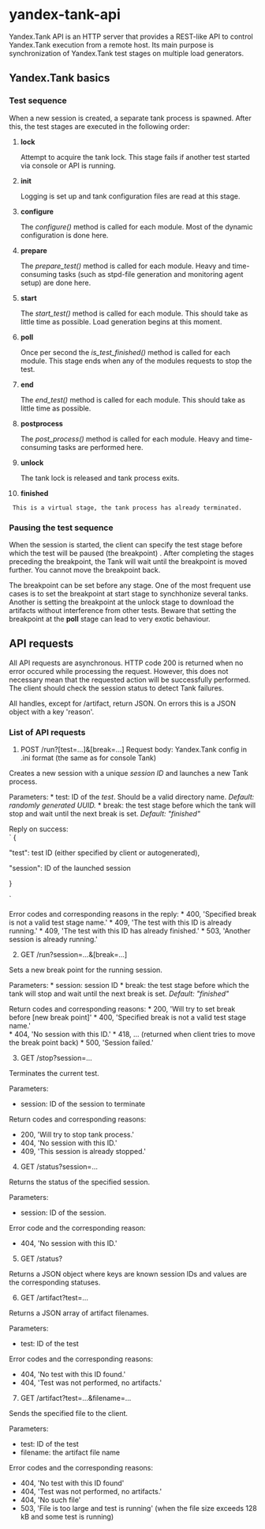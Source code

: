 yandex-tank-api
===============

Yandex.Tank API is an HTTP server that provides a REST-like API to control Yandex.Tank execution from a remote host.
Its main purpose is synchronization of Yandex.Tank test stages on multiple load generators.

Yandex.Tank basics
------------------

### Test sequence

When a new session is created, a separate tank process is spawned. After this, the test stages are executed in the following order:
  1. **lock**

     Attempt to acquire the tank lock. This stage fails if another test started via console or API is running.

  2. **init**

     Logging is set up and tank configuration files are read at this stage.

  3. **configure**

     The *configure()* method is called for each module. Most of the dynamic configuration is done here.

  4. **prepare**

     The *prepare_test()* method is called for each module. Heavy and time-consuming tasks (such as stpd-file generation and monitoring agent setup) are done here.

  5. **start**

     The *start_test()* method is called for each module. This should take as little time as possible. Load generation begins at this moment.

  6. **poll**

     Once per second the *is_test_finished()* method is called for each module. This stage ends when any of the modules requests to stop the test.

  7. **end** 

     The *end_test()* method is called for each module. This should take as little time as possible.

  8. **postprocess**

     The *post_process()* method is called for each module. Heavy and time-consuming tasks are performed here.

  9. **unlock**

     The tank lock is released and tank process exits.

  10. **finished**

     This is a virtual stage, the tank process has already terminated.

### Pausing the test sequence
When the session is started, the client can specify the test stage before which the test will be paused (the breakpoint) . 
After completing the stages preceding the breakpoint, the Tank will wait until the breakpoint is moved further. You cannot move the breakpoint back. 

The breakpoint can be set before any stage. One of the most frequent use cases is to set the breakpoint at start stage to synchhonize several tanks.
Another is setting the breakpoint at the unlock stage to download the artifacts without interference from other tests.
Beware that setting the breakpoint at the **poll** stage can lead to very exotic behaviour.

API requests
-----------

All API requests are asynchronous. HTTP code 200 is returned when no error occured while processing the request. 
However, this does not necessary mean that the requested action will be successfully performed. 
The client should check the session status to detect Tank failures.

All handles, except for /artifact, return JSON. On errors this is a JSON object with a key 'reason'.

### List of API requests
1. POST /run?[test=...]&[break=...]
  Request body: Yandex.Tank config in .ini format (the same as for console Tank)

  Creates a new session with a unique *session ID* and launches a new Tank process.

  Parameters:
    * test: ID of the *test*. Should be a valid directory name. *Default: randomly generated UUID.*
    * break: the test stage before which the tank will stop and wait until the next break is set. *Default: "finished"*

  Reply on success:     
  `
  {

  "test": test ID (either specified by client or autogenerated),

  "session": ID of the launched session

  }

  `

  Error codes and corresponding reasons in the reply:
    * 400, 'Specified break is not a valid test stage name.' 
    * 409, 'The test with this ID is already running.'
    * 409, 'The test with this ID has already finished.'
    * 503, 'Another session is already running.'

2. GET /run?session=...&[break=...]

  Sets a new break point for the running session.

  Parameters:
    * session: session ID
    * break: the test stage before which the tank will stop and wait until the next break is set. *Default: "finished"*

  Return codes and corresponding reasons:
    * 200, 'Will try to set break before [new break point]'
    * 400, 'Specified break is not a valid test stage name.'           
    * 404, 'No session with this ID.'
    * 418, ... (returned when client tries to move the break point back)
    * 500, 'Session failed.'

3. GET /stop?session=...

Terminates the current test.

Parameters:
  * session: ID of the session to terminate

Return codes and corresponding reasons:
  * 200, 'Will try to stop tank process.'
  * 404, 'No session with this ID.'
  * 409, 'This session is already stopped.'

4. GET /status?session=...

Returns the status of the specified session.

Parameters:
  * session: ID of the session.

Error code and the corresponding reason:
  * 404, 'No session with this ID.'

5. GET /status?

Returns a JSON object where keys are known session IDs and values are the corresponding statuses.

6. GET /artifact?test=...

Returns a JSON array of artifact filenames.

Parameters:
  * test: ID of the test

Error codes and the corresponding reasons:
  * 404, 'No test with this ID found.'
  * 404, 'Test was not performed, no artifacts.'

7. GET /artifact?test=...&filename=...

Sends the specified file to the client.

Parameters:
  * test: ID of the test
  * filename: the artifact file name

Error codes and the corresponding reasons:
  * 404, 'No test with this ID found'
  * 404, 'Test was not performed, no artifacts.'
  * 404, 'No such file'
  * 503, 'File is too large and test is running' (when the file size exceeds 128 kB and some test is running)
 
